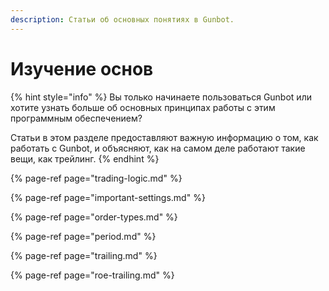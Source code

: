 ```yaml
---
description: Статьи об основных понятиях в Gunbot.
---
```


# Изучение основ

{% hint style="info" %}
Вы только начинаете пользоваться Gunbot или хотите узнать больше об основных принципах работы с этим программным обеспечением?

Статьи в этом разделе предоставляют важную информацию о том, как работать с Gunbot, и объясняют, как на самом деле работают такие вещи, как трейлинг.
{% endhint %}

{% page-ref page="trading-logic.md" %}

{% page-ref page="important-settings.md" %}

{% page-ref page="order-types.md" %}

{% page-ref page="period.md" %}

{% page-ref page="trailing.md" %}

{% page-ref page="roe-trailing.md" %}

